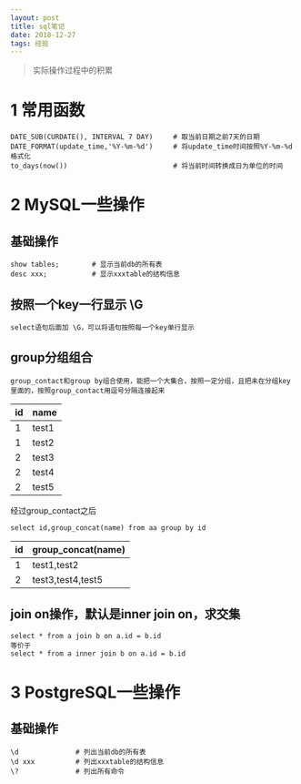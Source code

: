 ```yaml
---
layout: post
title: sql笔记
date: 2018-12-27 
tags: 经验  
---
```

  
> 实际操作过程中的积累

# 1 常用函数
```
DATE_SUB(CURDATE(), INTERVAL 7 DAY)     # 取当前日期之前7天的日期
DATE_FORMAT(update_time,'%Y-%m-%d')     # 将update_time时间按照%Y-%m-%d格式化
to_days(now())                          # 将当前时间转换成日为单位的时间
```
# 2 MySQL一些操作
## 基础操作
```
show tables;        # 显示当前db的所有表
desc xxx;           # 显示xxxtable的结构信息
```
## 按照一个key一行显示  \G
```
select语句后面加 \G，可以将语句按照每一个key单行显示
```
## group分组组合
```
group_contact和group by组合使用，能把一个大集合，按照一定分组，且把未在分组key里面的，按照group_contact用逗号分隔连接起来
```  
|id|name|
|---|---|
|1|test1|
|1|test2|
|2|test3|
|2|test4|
|2|test5|
经过group_contact之后
```
select id,group_concat(name) from aa group by id
```
|id|group_concat(name)|
|---|---|
|1|test1,test2|
|2|test3,test4,test5|
## join on操作，默认是inner join on，求交集
```
select * from a join b on a.id = b.id
等价于
select * from a inner join b on a.id = b.id
```
# 3 PostgreSQL一些操作
## 基础操作
```
\d              # 列出当前db的所有表
\d xxx          # 列出xxxtable的结构信息
\?              # 列出所有命令
```